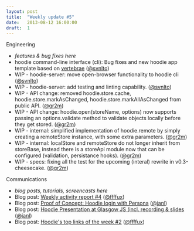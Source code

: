 ```yaml
---
layout: post
title:  "Weekly update #5"
date:   2013-08-12 16:00:00
draft:  1
---
```


Engineering

* _features & bug fixes here_
* hoodie command-line interface (cli): Bug fixes and new hoodie app template based on [vertebrae](https://github.com/svnlto/backbone-hoodie) ([@svnlto](https://github.com/svnlto)) 
* WIP - hoodie-server: move open-browser functionality to hoodie cli ([@svnlto](https://github.com/svnlto))
* WIP - hoodie-server: add testing and linting capability. ([@svnlto](https://github.com/svnlto))
* WIP - API change: removed hoodie.store.cache, hoodie.store.markAsChanged, hoodie.store.markAllAsChanged from public API. ([@gr2m](https://github.com/gr2m))
* WIP - API change: hoodie.open(storeName, options) now supports passing an options.validate method to validate objects locally before they get stored. ([@gr2m](https://github.com/gr2m))
* WIP - internal: simplified implementation of hoodie.remote by simply creating a remoteStore instance, with some extra parameters. ([@gr2m](https://github.com/gr2m))
* WIP - internal: localStore and remoteStore do not longer inherit from storeBase, instead there is a storeApi module now that can be configured (validation, persistance hooks). ([@gr2m](https://github.com/gr2m))
* WIP - specs: fixing all the test for the upcoming (interal) rewrite in v0.3-cheesecake. ([@gr2m](https://github.com/gr2m))

Communications

* _blog posts, tutorials, screencasts here_
* Blog post: [Weekly activity report #4](http://blog.hood.ie/2013/08/hoodie-weekly-activity-report-4/)  ([@ffffux](https://github.com/ffffux))
* Blog post: [Proof of Concept: Hoodie login with Persona](http://blog.hood.ie/2013/08/proof-of-concept-hoodie-login-with-persona/)  ([@janl](https://github.com/janl))
* Blog post: [Hoodie Presentation at Glasgow JS (incl. recording & slides](http://blog.hood.ie/2013/08/hoodie-presentation-at-glasgow-js/)  ([@janl](https://github.com/janl))
* Blog post: [Hoodie's top links of the week #2](http://blog.hood.ie/2013/08/tgif-hoodies-top-links-of-the-week-2-surveillance-the-future-of-programming-and-how-to-make-a-difference/)  ([@ffffux](https://github.com/ffffux))
